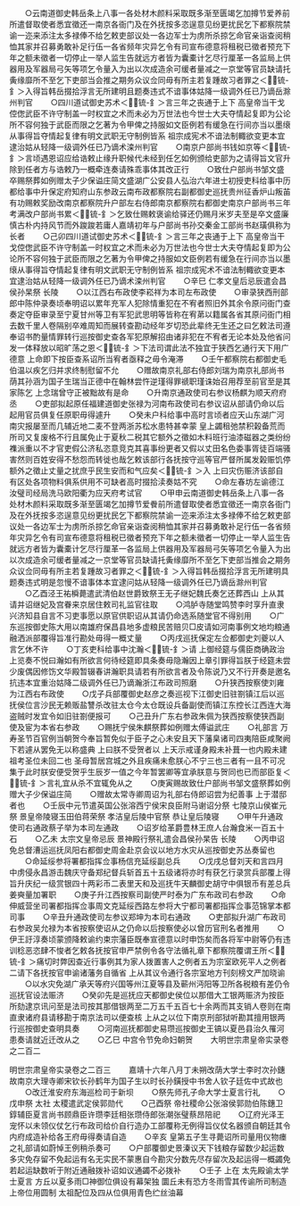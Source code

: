 <!-- { "loadSidebar": true } -->
　　○云南道御史韩岳条上八事一各处材木颜料采取既多渐至匮竭乞加撙节爱养前所遣督取使者悉宜徵还一南京各衙门及在外抚按多恣逞意见纷更扰民乞下都察院禁谕一迩来添注太多禄俸不给乞敕吏部议处一各边军士为虏所杀掠乞命官亲诣查阅稍恤其家并召募勇敢补足行伍一各省频年灾异乞令有司宣布德意将租税已徵者预充下年之额未徵者一切停止一举人监生告就远方者皆为囊橐计乞尽行厘革一各监局上供器用及军器局弓矢等项乞令量入为出以次成造余可缓者量减之一京堂等官员缺请托夤缘靡所不至乞下吏部当会推之期务众议佥同毋有所主若复踵故习者罪之＜锍-釒＞入得旨韩岳掇拾浮言无所建明且题奏违式不谙事体姑降一级调外任已乃谪岳滁州判官
　　○四川道试御史苏术＜锍-釒＞言三年之丧通于上下  高皇帝当干戈倥偬武臣不许守制盖一时权宜之术而未必为万世法也今世士大夫夺情起复即为公论所不容何独于武臣而限之乞著为令甲俾之持服如文臣例若有缓急在行间亦当以墨缞从事得旨夺情起复律有明文武职无守制例皆系  祖宗成宪术不谙法制輙欲变更本宜逮治姑从轻降一级调外任已乃谪术滦州判官
　　○南京户部尚书钱如京等＜锍-釒＞言顷遇恩诏应给诰敕止缘升职候代未经到任乞如例颁给吏部为之请得旨文官升除到任者方与诰敕乃一概牵连奏请殊乖事体其改正行
　　○致仕户部尚书邹文盛卒赐祭葬如例赠太子少保谥庄简文盛湖广公安县人弘治六年进士初授吏科给事中历都给事中升保定府知府山东参政云南布政都察院右副都御史巡抚贵州征香炉山叛苖有功赐敕奖励改南京都察院升户部左右侍郎南京都察院右都御史南京户部尚书三年考满改户部尚书累＜锍-釒＞乞致仕赐敕褒谕给驿还仍赐月米岁夫至是卒文盛廉慎古朴内持风节而外踆踆若庸人嘉靖初年与户部尚书孙交秦金工部尚书赵璜俱称为长者
　　○己卯四川道试御史苏术＜锍-釒＞言三年之丧通于上下  高皇帝当干戈倥偬武臣不许守制盖一时权宜之术而未必为万世法也今世士大夫夺情起复即为公论所不容何独于武臣而限之乞著为令甲俾之持服如文臣例若有缓急在行间亦当以墨缞从事得旨夺情起复律有明文武职无守制例皆系  祖宗成宪术不谙法制輙欲变更本宜逮治姑从轻降一级调外任已乃谪术滦州判官
　　○辛巳  仁孝文皇后忌辰遣会昌侯孙杲祭  长陵
　　○以江西右布政使李崧祥为本司左布政使
　　○审录狭西刑部郎中陈仲录奏顷奉明诏以累年充军人犯除情重犯在不宥者照旧外其余令原问衙门查奏定夺臣审录至宁夏甘州等卫有军犯武思明等皆称在宥苐以籍属各省其原问衙门相去数千里人卷隔别卒难周知而展转查勘动经年岁切恐此辈终无生还之曰乞敕法司遵奉诏书酌量情罪转行巡按御史查各军犯原解招由诸非犯在不宥者无论本处及他省问发一体释放以昭旷荡之恩＜锍-釒＞下法司谓此法不独宜于狭西乞通行天下用广德意  上命即下按臣查系诏所当宥者亟释之毋令淹滞
　　○壬午都察院右都御史毛伯温以疾乞归并求终制慰留不允
　　○赠故南京礼部右侍郎刘瑞为南京礼部尚书荫其孙涵为国子生瑞当正德中在翰林尝忤逆瑾得罪禠职瑾诛始召用荐至前官至是其家陈乞  上念瑞曾守正被黜故有是命
　　○升南京通政使司右参议杨麒为顺天府府丞
　　○吏部拟起原任福建道御史张禄为河南布政使司右参议诏从部请仍命以后起用官员俱复任原职毋得遽升
　　○癸未户科给事中高时言顷者应天山东湖广河南灾报屡至而几辅近地二麦不登两浙苏松水患特甚幸蒙  皇上蠲租弛禁积榖备荒而所司又复废格不行且属免止于夏秋二税其它额外之徵如木料班行油漆磁器之类纷纷襍派重以不才官吏假公济私恣意竞克其喜事纷更者又假以丈田名色委事胥徒百端骚害然则百姓安得不愁怨而转徙也哉乞敕该部行各抚按守巡等官严督所属发榖赈饥停额外之徵止丈量之扰庶乎民生安而和气应矣＜锍-釒＞入  上曰灾伤赈济该部自有区处各项物料俱系供用不可缺者高时掇拾渎奏姑不究
　　○命左春坊左谕德江汝璧司经局洗马欧阳衢为应天府考试官
　　○甲申云南道御史韩岳条上八事一各处材木颜料采取既多渐至匮竭乞加撙节爱餋前所遣督取使者悉宜徵还一南京各衙门及在外抚按多恣逞意见纷更扰民乞下都察院禁谕一迩来添注太多禄俸不给乞敕吏部议处一各边军士为虏所杀掠乞命官亲诣查阅稍恤其家并召募勇敢补足行伍一各省频年灾异乞令有司宣布德意将租税已徵者预充下年之额未徵者一切停止一举人监生告就远方者皆为囊橐计乞尽行厘革一各监局上供器用及军器局弓矢等项乞令量入为出以次成造余可缓者量减之一京堂等官员缺请托夤缘靡所不至乞下吏部当推会之期务众议佥同毋有所主若复踵故习者罪之＜锍-釒＞入得旨韩岳掇拾浮言无所建明具题奏违式明是忽慢不谙事体本宜逮问姑从轻降一级调外任已乃谪岳滁州判官
　　○乙酉泾王祐橓薨遣武清伯赵世爵致祭王无子继妃魏氏奏乞还葬西山  上从其请并诏继妃及宫眷来京居住敕司礼监官往取
　　○鸿胪寺随堂鸣赞李时享升直隶兴济知县自言不习吏事愿以原官供职诏从其请仍命选系随堂官不得别用
　　○广东巡按御史陈大用以南雄府保昌县地多虚粮民苦赔贝□皮请如河南事例文地均粮通融洒派部覆得旨准行勘处毋得一概丈量
　　○丙戌巡抚保定左佥都御史刘夔以人言乞休不许
　　○丁亥吏科给事中沈瀚＜锍-釒＞请  上御经筵与儒臣商确政治  上览奏不悦曰瀚如有所欲言何待经筵即具条奏毋隐瀚因上章引罪得旨朕于经筵未尝少废偶因修饬文华殿暂辍春讲瀚职具请若有所欲言者及令陈说乃又不行开奏是邀名抗违本宜重治姑降二级调外任已乃谪瀚浙江布政司照磨
　　○升狭西按察使刘雍为江西右布政使
　　○戊子兵部覆御史赵彦之奏巡视下江御史旧驻劄镇江后以巡抚侯位言沙民无赖贩盐讐杀改驻太仓今太仓既设兵备副使而镇江东控长江西连大海盗贼时发宜令如旧驻劄便报可
　　○己丑升广东右参政朱佩为狭西按察使狭西副使及宦为本省右参政
　　○赐抚宁侯朱麒祭葬如例赠太傅谥武庄
　　○礼部言  万寿圣节百官例当朝贺今奉旨暂免似于臣子之心未安且天下藩臬诸司四夷陪臣咸聚阙下若遽从罢免无以称盛典  上曰朕不受贺者以  上天示戒谨身殿未补葺一也内殿未建  祖考圣位未回二也  圣母暂居宫城之外且疾痛未愈朕心不宁三也三者有一且不可况集于此时朕安便受贺乎生辰岁一值之今年暂罢卿等宜承朕意与贺同也已而部臣复＜锍-釒＞言礼宜从杀不宜辄免从之
　　○庚寅赐故致仕户部尚书邹文盛祭葬如例赠大子少保谥庄简
　　○赠故太常寺卿周诏为礼部右侍郎诏尝为纪善事  上于潜邸者也
　　○壬辰中元节遣英国公张溶西宁侯宋良臣附马谢诏分祭  七陵京山侯崔元祭  景皇帝陵寝玉田伯蒋荣祭  孝洁皇后陵中官祭  恭让皇后陵寝
　　○甲午升通政使司右通政蔡子举为本司左通政
　　○诏岁给革爵豊林王庶人台瀚食米一百五十石
　　○乙未  太宗文皇帝忌辰  景神殿行祭礼遣会昌侯孙杲告  长陵
　　○丙申诏免总督漕运巡抚凤阳右都御史周金赴京会议以地方水灾从巡按御史苏丛奏留也
　　○命延绥参将署都指挥佥事杨信充延绥副总兵
　　○戊戌总督刘天和言四月中虏侵永昌游击魏庆守备郑纪督兵斩首五十五级诸将亦时有获乞行录赏兵部覆上得旨升庆纪一级赏银四十两彩币二表里天和及巡抚牛天麟御史胡守中俱银币有差总兵姜奭量加署职
　　○庚子升江西按察司副使严时泰为广东布政司右参政
　　○命伸威营坐司署都指挥佥事周文克延绥西路左参将大宁都司署都指挥佥事范锦掌本都司事
　　○辛丑升通政使司左参议郑坤为本司右通政
　　○吏部拟升湖广布政司右参政吴允禄为本省按察使诏从之仍命以后按察使必以曾历官刑名者推用
　　○伊王訏淳奏顷蒙颁降敕谕约束宗藩臣既奉宣德意以时申饬矣而各将军中尉等仍有违训稔恶恣肆不悛者乞敕各抚按官申严禁例令各守法循礼章下都察院覆谓王所＜锍-釒＞痛切时弊因查近行事例其为家人拨置害人之例者五为宗室欧死平人之例者二请下各抚按官申谕诸藩务自循省  上从其议令通行各宗室地方刊刻榜文严加晓谕
　　○以水灾免湖广承天等府兴国等州江夏等县及蕲州沔阳等卫所各税粮有差仍令巡抚官设法赈济
　　○癸卯先是巡抚应天都御史侯位以那借大工银两赈济为按臣所劾逮京讯问至是法司按其那借银两至二万五千五百七十余两而其支销人卷则在南直隶诸府县请移勘于南京法司以便查核  上从之以位下南京刑部狱听勘其擅用银两行巡按御史查明具奏
　　○河南巡抚都御史易瓒巡按御史王镐以夏邑县治久罹河患奏请就近迁改从之
　　○乙巳  中宫令节免命妇朝贺
　　大明世宗肃皇帝实录卷之二百二

明世宗肃皇帝实录卷之二百三
　　嘉靖十六年八月丁未朔改荫大学士李时次孙鏸故南京大理寺卿宋钦长孙鹤年为国子生以时长孙鐄授中书舍人钦子廷佐中式故也
　　○改迁淮安府东海巡检司于新坝
　　○祭先师孔子命大学士夏言行礼
　　○戊申祭  太社  太稷遣武定侯郭勋代
　　○己酉祭  帝社稷命公张溶侯郭勋伯陈鏸卫錞辅臣夏言尚书顾鼎臣许瓒李廷相张瓒侍郎张潮张璧蔡昂陪祀
　　○辽府光泽王宠怀以未领仪仗乞行布政司给价自行造办工部覆称无例得旨仪仗名器颁自朝廷其令内府成造补给各王府毋得奏请自造
　　○辛亥  皇第五子生寻薨诏所司量用仪物瘗之礼部请如蔚悼王例稍杀奏可
　　○户部覆御史景溱议天下钱粮存留数少起运数多灾免存留不免起运有名无实民不蒙惠自今勘灾分数先尽存留次及起运得一概蠲免若起运缺数听于附近通融拨补诏如议通蠲不必拨补
　　○壬子  上在  太先殿谕太学士夏言  方丘以夏多雨□神御位俱设有幕架独  圜丘未有恐方冬雨雪其传谕所司制造  上帝位用圆制  太祖配位及四从位俱用青色纻丝油幕
